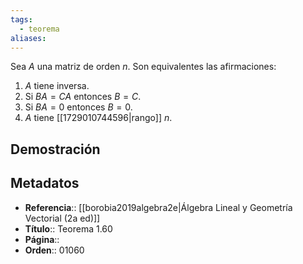 ```yaml
---
tags:
  - teorema
aliases:
---
```

Sea $A$ una  matriz de orden $n$. Son equivalentes las afirmaciones:
1. $A$ tiene inversa.
2. Si $BA=CA$ entonces $B=C$.
3. Si $BA=0$ entonces $B=0$.
4. $A$ tiene [[1729010744596|rango]] $n$.

## Demostración

## Metadatos
- **Referencia**:: [[borobia2019algebra2e|Álgebra Lineal y Geometría Vectorial (2a ed)]]
- **Título**:: Teorema 1.60
- **Página**::
- **Orden**:: 01060
